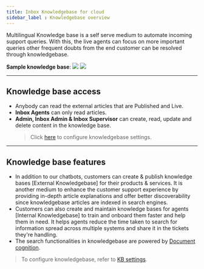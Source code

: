 ```yaml
---
title: Inbox Knowledgebase for cloud 
sidebar_label : Knowledgebase overview 
---
```


Multilingual Knowledge base is a self serve medium to automate incoming support queries. With this, the live agents can focus on more important queries other frequent doubts from the end customer can be resolved through knowledgebase.

**Sample knowledge base**: 
![](https://i.imgur.com/zHslCKA.png)
![](https://i.imgur.com/ZiTcxez.png)

-------

## Knowledge base access  

- Anybody can read the external articles that are Published and Live. 
- **Inbox Agents** can only read articles.
- **Admin, Inbox Admin & Inbox Supervisor** can create, read, update and delete content in the knowledge base. 
    > Click [here](https://docs.yellow.ai/docs/platform_concepts/inbox/inbox-settings/productivitytools/connecttosubdomain) to configure knowledgebase settings.

-----

## Knowledge base features

- In addition to our chatbots, customers can create & publish knowledge bases [External Knowledgebase] for their products & services. It is another medium to enhance the customer support experience by providing in-depth article explanations and offer better discoverability since knowledgebase  articles are indexed in search engines.
- Customers can also create and maintain knowledge bases for agents [Internal Knowledgebase] to train and onboard them faster and help them in need. It helps agents reduce the time taken to search for information spread across multiple systems and share it in the tickets they're handling.
- The search functionalities in knowledgebase are powered by [Document cognition](https://docs.yellow.ai/docs/platform_concepts/studio/train/what-is-document-cognition).

> To configure knowledgebase, refer to [KB settings](https://docs.yellow.ai/docs/platform_concepts/inbox/inbox-settings/productivitytools/connecttosubdomain).



